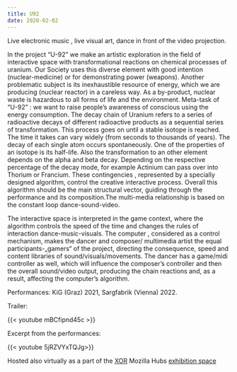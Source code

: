 ```yaml
---
title: U92
date: 2020-02-02
---
```


Live electronic music , live visual art, dance in front of the video projection.

In the project “U-92” we make an artistic exploration in the field of interactive space with transformational reactions on chemical processes of uranium.
Our Society uses this diverse element with good intention (nuclear-medicine) or for demonstrating power (weapons). Another problematic subject is its inexhaustible resource of energy, which we are producing (nuclear reactor) in a careless way. As a by-product, nuclear waste is hazardous to all forms of life and the environment.
Meta-task of “U-92” : we want to raise people’s awareness of conscious using the energy consumption.
The decay chain of Uranium refers to a series of radioactive decays of different radioactive products as a sequential series of transformation. This process goes on until a stable isotope is reached. The time it takes can vary widely (from seconds to thousands of years). The decay of each single atom occurs spontaneously. One of the properties of an isotope is its half-life. Also the transformation to an other element depends on the alpha and beta decay. Depending on the respective percentage of the decay mode, for example Actinium can pass over into Thorium or Francium.
These contingencies , represented by a specially designed algorithm, control the creative interactive process.
Overall this algorithm should be the main structural vector, guiding through the performance and its composition.The multi-media relationship is based on the constant loop dance-sound-video.

The interactive space is interpreted in the game context, where the algorithm controls the speed of the time and changes the rules of interaction dance-music-visuals. The computer , considered as a control mechanism, makes the dancer and composer/ multimedia artist the equal participants-„gamers“ of the project, directing the consequence, speed and content libraries of sound/visuals/movements. The dancer has a game/midi controller as well, which will influence the composer’s controller and then the overall sound/video output, producing the chain reactions and, as a result, affecting the computer’s algorithm.

Performances: KiG (Graz) 2021, Sargfabrik (Vienna) 2022.

Trailer:

{{< youtube mBCfipnd45c >}}


Excerpt from the performances:

{{< youtube 5jRZVYxTQJg>}}

Hosted also virtually as a part of the [XOR](https://xor-space.com/declare-decay/) Mozilla Hubs [exhibition space](https://hubs.mozilla.com/Cgg8s4m/main-hall)

